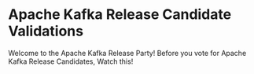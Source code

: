 # Apache Kafka Release Candidate Validations
Welcome to the Apache Kafka Release Party! Before you vote for Apache Kafka Release Candidates, Watch this!
